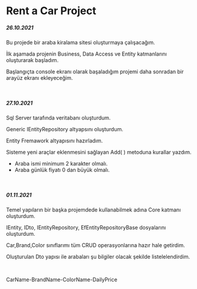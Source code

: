 # Rent a Car Project


<h5>26.10.2021</h5> 
<p>Bu projede bir araba kiralama sitesi oluşturmaya çalışacağım.</p>
<p>İlk aşamada projenin Business, Data Access ve Entity katmanlarını oluşturarak başladım.</p>
<p>Başlangıçta console ekranı olarak başaladığım projemi daha sonradan bir arayüz ekranı ekleyeceğim.</p>
<br>
<h5>27.10.2021</h5> 
<p>Sql Server tarafında veritabanı oluşturdum.</p>
<p>Generic IEntityRepository altyapsını oluşturdum.</p>
<p>Entity Fremawork altyapısını hazırladım.</p>
<p>Sisteme yeni araçlar eklenmesini sağlayan Add( ) metoduna kurallar yazdım.</p>
<ul><li>Araba ismi minimum 2 karakter olmalı.</li>
  <li>Araba günlük fiyatı 0 dan büyük olmalı.</li></ul>
<br>
<h5>01.11.2021</h5> 
<p>Temel yapıların bir başka projemdede kullanabilmek adına Core katmanı oluşturdum.</p>
<p>IEntity, IDto, IEntityRepository, EfEntityRepositoryBase dosyalarını oluşturdum. </p>
<p>Car,Brand,Color sınıflarımı tüm CRUD operasyonlarına hazır hale getirdim. </p>
<p>Oluşturulan Dto yapısı ile arabaları şu bilgiler olacak şekilde listelelendirdim.</p> 
<br>
<p>CarName-BrandName-ColorName-DailyPrice </p>

